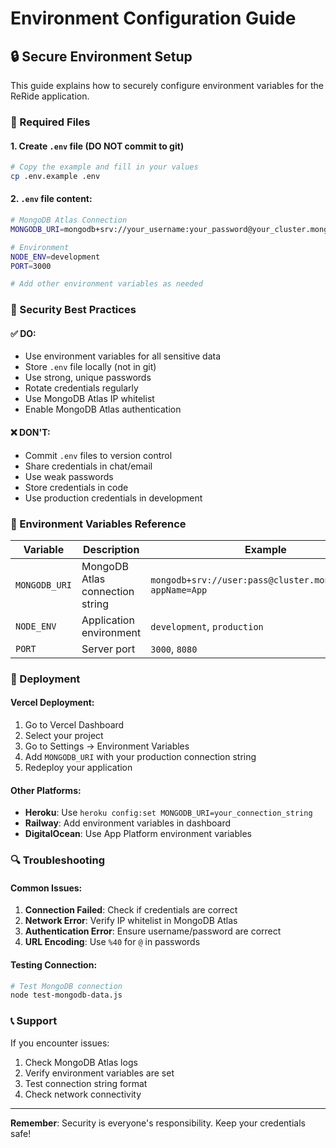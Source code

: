 # Environment Configuration Guide

## 🔒 Secure Environment Setup

This guide explains how to securely configure environment variables for the ReRide application.

### 📁 Required Files

#### 1. Create `.env` file (DO NOT commit to git)
```bash
# Copy the example and fill in your values
cp .env.example .env
```

#### 2. `.env` file content:
```bash
# MongoDB Atlas Connection
MONGODB_URI=mongodb+srv://your_username:your_password@your_cluster.mongodb.net/?appName=your_app_name

# Environment
NODE_ENV=development
PORT=3000

# Add other environment variables as needed
```

### 🚨 Security Best Practices

#### ✅ DO:
- Use environment variables for all sensitive data
- Store `.env` file locally (not in git)
- Use strong, unique passwords
- Rotate credentials regularly
- Use MongoDB Atlas IP whitelist
- Enable MongoDB Atlas authentication

#### ❌ DON'T:
- Commit `.env` files to version control
- Share credentials in chat/email
- Use weak passwords
- Store credentials in code
- Use production credentials in development

### 🔧 Environment Variables Reference

| Variable | Description | Example |
|----------|-------------|---------|
| `MONGODB_URI` | MongoDB Atlas connection string | `mongodb+srv://user:pass@cluster.mongodb.net/?appName=App` |
| `NODE_ENV` | Application environment | `development`, `production` |
| `PORT` | Server port | `3000`, `8080` |

### 🚀 Deployment

#### Vercel Deployment:
1. Go to Vercel Dashboard
2. Select your project
3. Go to Settings → Environment Variables
4. Add `MONGODB_URI` with your production connection string
5. Redeploy your application

#### Other Platforms:
- **Heroku**: Use `heroku config:set MONGODB_URI=your_connection_string`
- **Railway**: Add environment variables in dashboard
- **DigitalOcean**: Use App Platform environment variables

### 🔍 Troubleshooting

#### Common Issues:
1. **Connection Failed**: Check if credentials are correct
2. **Network Error**: Verify IP whitelist in MongoDB Atlas
3. **Authentication Error**: Ensure username/password are correct
4. **URL Encoding**: Use `%40` for `@` in passwords

#### Testing Connection:
```bash
# Test MongoDB connection
node test-mongodb-data.js
```

### 📞 Support

If you encounter issues:
1. Check MongoDB Atlas logs
2. Verify environment variables are set
3. Test connection string format
4. Check network connectivity

---

**Remember**: Security is everyone's responsibility. Keep your credentials safe!
